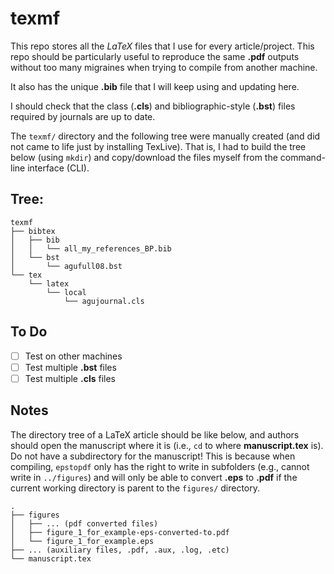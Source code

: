 # texmf

This repo stores all the *LaTeX* files that I use for every article/project.
This repo should be particularly useful to reproduce the same **.pdf** outputs without too many migraines when trying to compile from another machine.

It also has the unique **.bib** file that I will keep using and updating here.

I should check that the class (**.cls**) and bibliographic-style (**.bst**) files required by journals are up to date.

The `texmf/` directory and the following tree were manually created (and did not came to life just by installing TexLive). That is, I had to build the tree below (using `mkdir`) and copy/download the files myself from the command-line interface (CLI).

## Tree:
```
texmf
├── bibtex
│   ├── bib
│   │   └── all_my_references_BP.bib
│   └── bst
│       └── agufull08.bst
└── tex
    └── latex
        └── local
            └── agujournal.cls
```

## To Do

- [ ] Test on other machines
- [ ] Test multiple **.bst** files
- [ ] Test multiple **.cls** files

## Notes

The directory tree of a LaTeX article should be like below, and authors should open the manuscript where it is (i.e., `cd` to where **manuscript.tex** is).
Do not have a subdirectory for the manuscript!
This is because when compiling, `epstopdf` only has the right to write in subfolders (e.g., cannot write in `../figures`) and will only be able to convert **.eps** to **.pdf** if the current working directory is parent to the `figures/` directory.
```
.
├── figures
│   ├── ... (pdf converted files)
│   ├── figure_1_for_example-eps-converted-to.pdf
│   └── figure_1_for_example.eps
├── ... (auxiliary files, .pdf, .aux, .log, .etc)
└── manuscript.tex
```
